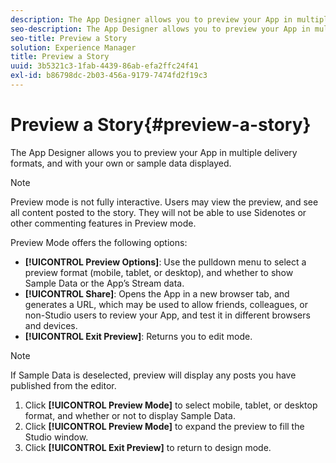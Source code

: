 ```yaml
---
description: The App Designer allows you to preview your App in multiple delivery formats, and with your own or sample data displayed.
seo-description: The App Designer allows you to preview your App in multiple delivery formats, and with your own or sample data displayed.
seo-title: Preview a Story
solution: Experience Manager
title: Preview a Story
uuid: 3b5321c3-1fab-4439-86ab-efa2ffc24f41
exl-id: b86798dc-2b03-456a-9179-7474fd2f19c3
---
```

# Preview a Story{#preview-a-story}

The App Designer allows you to preview your App in multiple delivery formats, and with your own or sample data displayed.

>[!NOTE]
>
>Preview mode is not fully interactive. Users may view the preview, and see all content posted to the story. They will not be able to use Sidenotes or other commenting features in Preview mode.

Preview Mode offers the following options:

* **[!UICONTROL Preview Options]**: Use the pulldown menu to select a preview format (mobile, tablet, or desktop), and whether to show Sample Data or the App’s Stream data.
* **[!UICONTROL Share]**: Opens the App in a new browser tab, and generates a URL, which may be used to allow friends, colleagues, or non-Studio users to review your App, and test it in different browsers and devices.
* **[!UICONTROL Exit Preview]**: Returns you to edit mode.

>[!NOTE]
>
>If Sample Data is deselected, preview will display any posts you have published from the editor.

1. Click **[!UICONTROL Preview Mode]** to select mobile, tablet, or desktop format, and whether or not to display Sample Data.
1. Click **[!UICONTROL Preview Mode]** to expand the preview to fill the Studio window.
1. Click **[!UICONTROL Exit Preview]** to return to design mode.
